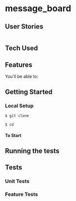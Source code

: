 # message_board

## User Stories

```

```

## Tech Used


## Features

You'll be able to:


## Getting Started

### Local Setup

```sh
$ git clone 
```

```sh
$ cd 
```

#### To Start



## Running the tests


## Tests 

### Unit Tests

### Feature Tests
